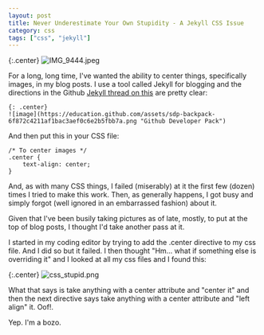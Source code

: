 ```yaml
---
layout: post
title: Never Underestimate Your Own Stupidity - A Jekyll CSS Issue
category: css
tags: ["css", "jekyll"]
---
```

{:.center}
![IMG_9444.jpeg](/blog/assets/IMG_9444.jpeg)

For a long, long time, I've wanted the ability to center things, specifically images, in my blog posts.  I use a tool called Jekyll for blogging and the directions in the Github [Jekyll thread on this](https://github.com/jekyll/jekyll/issues/3219) are pretty clear:

    {: .center}
    ![image](https://education.github.com/assets/sdp-backpack-6f872c4211af1bac3aef0c6e2b5fbb7a.png "Github Developer Pack")
    
And then put this in your CSS file:

    /* To center images */
    .center {
        text-align: center;
    }
    
And, as with many CSS things, I failed (miserably) at it the first few (dozen) times I tried to make this work.  Then, as generally happens, I got busy and simply forgot (well ignored in an embarrassed fashion) about it.  

Given that I've been busily taking pictures as of late, mostly, to put at the top of blog posts, I thought I'd take another pass at it.

I started in my coding editor by trying to add the .center directive to my css file.  And I did so but it failed.  I then thought "Hm... what if something else is overriding it" and I looked at all my css files and I found this:

{:.center}
![css_stupid.png](/blog/assets/css_stupid.png)

What that says is take anything with a center attribute and "center it" and then the next directive says take anything with a center attribute and "left align" it.  Oof!.  

Yep.  I'm a bozo.  